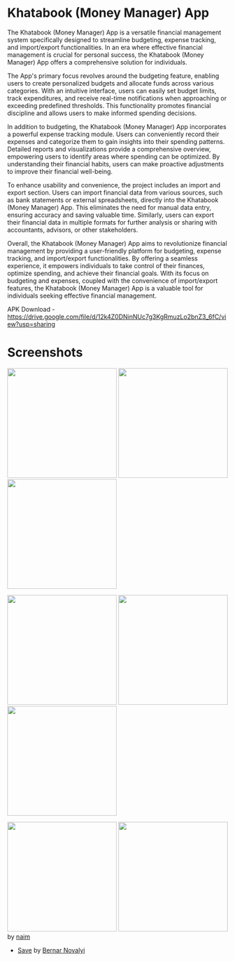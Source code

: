 # Khatabook (Money Manager) App
The Khatabook (Money Manager) App is a versatile financial management system specifically designed to streamline budgeting, expense tracking, and import/export functionalities. In an era where effective financial management is crucial for personal success, the Khatabook (Money Manager) App offers a comprehensive solution for individuals.

The App's primary focus revolves around the budgeting feature, enabling users to create personalized budgets and allocate funds across various categories. With an intuitive interface, users can easily set budget limits, track expenditures, and receive real-time notifications when approaching or exceeding predefined thresholds. This functionality promotes financial discipline and allows users to make informed spending decisions.

In addition to budgeting, the Khatabook (Money Manager) App incorporates a powerful expense tracking module. Users can conveniently record their expenses and categorize them to gain insights into their spending patterns. Detailed reports and visualizations provide a comprehensive overview, empowering users to identify areas where spending can be optimized. By understanding their financial habits, users can make proactive adjustments to improve their financial well-being.

To enhance usability and convenience, the project includes an import and export section. Users can import financial data from various sources, such as bank statements or external spreadsheets, directly into the Khatabook (Money Manager) App. This eliminates the need for manual data entry, ensuring accuracy and saving valuable time. Similarly, users can export their financial data in multiple formats for further analysis or sharing with accountants, advisors, or other stakeholders.

Overall, the Khatabook (Money Manager) App aims to revolutionize financial management by providing a user-friendly platform for budgeting, expense tracking, and import/export functionalities. By offering a seamless experience, it empowers individuals to take control of their finances, optimize spending, and achieve their financial goals. With its focus on budgeting and expenses, coupled with the convenience of import/export features, the Khatabook (Money Manager) App is a valuable tool for individuals seeking effective financial management.

APK Download - https://drive.google.com/file/d/12k4Z0DNinNUc7g3KgRmuzLo2bnZ3_6fC/view?usp=sharing

# Screenshots
[<img src="https://cloud.githubusercontent.com/assets/5264535/23584126/9f3b6e3e-0125-11e7-8c0a-27d176dd0c00.png" width=250>](https://cloud.githubusercontent.com/assets/5264535/23584126/9f3b6e3e-0125-11e7-8c0a-27d176dd0c00.png)
[<img src="https://cloud.githubusercontent.com/assets/5264535/23584129/b21da058-0125-11e7-952a-3f8202fe70b4.png" width=250>](https://cloud.githubusercontent.com/assets/5264535/23584129/b21da058-0125-11e7-952a-3f8202fe70b4.png)
[<img src="https://cloud.githubusercontent.com/assets/5264535/23584136/ec4ebe42-0125-11e7-8a27-c12309bdffe9.png" width=250>](https://cloud.githubusercontent.com/assets/5264535/23584136/ec4ebe42-0125-11e7-8a27-c12309bdffe9.png)

[<img src="https://cloud.githubusercontent.com/assets/5264535/23584137/ed87297a-0125-11e7-8d76-38b77a2938da.png" width=250>](https://cloud.githubusercontent.com/assets/5264535/23584137/ed87297a-0125-11e7-8d76-38b77a2938da.png)
[<img src="https://cloud.githubusercontent.com/assets/5264535/24686991/1939303c-1985-11e7-828a-836227bdc155.png" width=250>](https://cloud.githubusercontent.com/assets/5264535/24686991/1939303c-1985-11e7-828a-836227bdc155.png)
[<img src="https://cloud.githubusercontent.com/assets/5264535/23929601/ab0484be-08fd-11e7-9ffa-b003d72605f6.png" width=250>](https://cloud.githubusercontent.com/assets/5264535/23929601/ab0484be-08fd-11e7-9ffa-b003d72605f6.png)

[<img src="https://cloud.githubusercontent.com/assets/5264535/23584139/f12ae6ca-0125-11e7-855e-aaf44bd36873.png" width=250>](https://cloud.githubusercontent.com/assets/5264535/23584139/f12ae6ca-0125-11e7-855e-aaf44bd36873.png)
[<img src="https://cloud.githubusercontent.com/assets/5264535/23584140/f2b7acf8-0125-11e7-8aea-62e49e1e9cf4.png" width=250>](https://cloud.githubusercontent.com/assets/5264535/23584140/f2b7acf8-0125-11e7-8aea-62e49e1e9cf4.png)
by [naim](https://thenounproject.com/naim.solis/)
- [Save](https://thenounproject.com/term/save/716011) by [Bernar Novalyi](https://thenounproject.com/bernar.novalyi)
